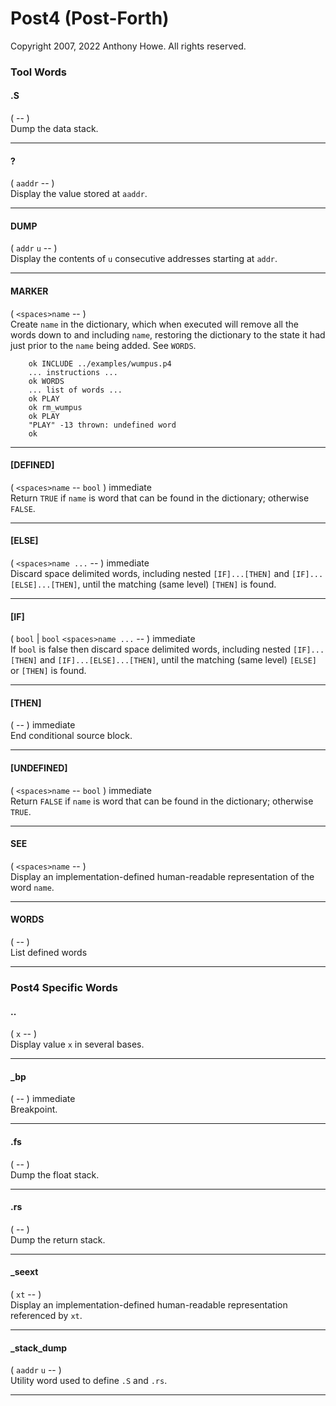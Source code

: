 Post4 (Post-Forth)
==================

Copyright 2007, 2022 Anthony Howe.  All rights reserved.


### Tool Words

#### .S
( -- )  
Dump the data stack.

- - -
#### ?
( `aaddr` -- )  
Display the value stored at `aaddr`.

- - -
#### DUMP
( `addr` `u` -- )  
Display the contents of `u` consecutive addresses starting at `addr`.

- - -
#### MARKER
( `<spaces>name` -- )  
Create `name` in the dictionary, which when executed will remove all the words down to and including `name`, restoring the dictionary to the state it had just prior to the `name` being added.  See `WORDS`.

        ok INCLUDE ../examples/wumpus.p4
        ... instructions ...
        ok WORDS
        ... list of words ...
        ok PLAY
        ok rm_wumpus
        ok PLAY
        "PLAY" -13 thrown: undefined word
        ok

- - -
#### [DEFINED]
( `<spaces>name` -- `bool` ) immediate  
Return `TRUE` if `name` is word that can be found in the dictionary; otherwise `FALSE`.


- - -
#### [ELSE]
( `<spaces>name ...` -- ) immediate  
Discard space delimited words, including nested `[IF]...[THEN]` and `[IF]...[ELSE]...[THEN]`, until the matching (same level) `[THEN]` is found.

- - -
#### [IF]
( `bool` | `bool` `<spaces>name ...` -- ) immediate  
If `bool` is false then discard space delimited words, including nested `[IF]...[THEN]` and `[IF]...[ELSE]...[THEN]`, until the  matching (same level) `[ELSE]` or `[THEN]` is found.

- - -
#### [THEN]
( -- ) immediate  
End conditional source block.

- - -
#### [UNDEFINED]
( `<spaces>name` -- `bool` ) immediate  
Return `FALSE` if `name` is word that can be found in the dictionary; otherwise `TRUE`.

- - -
#### SEE
( `<spaces>name` -- )  
Display an implementation-defined human-readable representation of the word `name`.

- - -
#### WORDS
( -- )  
List defined words

- - -

### Post4 Specific Words

#### ..
( `x` -- )  
Display value `x` in several bases.

- - -
#### _bp
( -- ) immediate  
Breakpoint.

- - -
#### .fs
( -- )  
Dump the float stack.

- - -
#### .rs
( -- )  
Dump the return stack.

- - -
#### _seext
( `xt` -- )  
Display an implementation-defined human-readable representation referenced by `xt`.

- - -
#### _stack_dump
( `aaddr` `u` -- )  
Utility word used to define `.S` and `.rs`.

- - -
